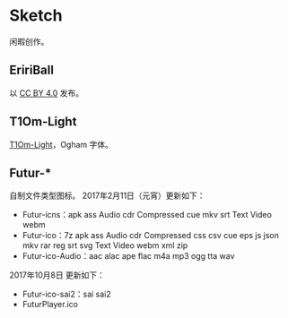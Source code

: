 # Sketch
闲暇创作。

## EririBall
以 [CC BY 4.0](https://creativecommons.org/licenses/by/4.0/) 发布。

## T1Om-Light
[T1Om-Light](https://www.behance.net/gallery/46678511/T1Om-Light)，Ogham 字体。

## Futur-*
自制文件类型图标。
2017年2月11日（元宵）更新如下：
* Futur-icns：apk ass Audio cdr Compressed cue mkv srt Text Video webm
* Futur-ico：7z apk ass Audio cdr Compressed css csv cue eps js json mkv rar reg srt svg Text Video webm xml zip
* Futur-ico-Audio：aac alac ape flac m4a mp3 ogg tta wav

2017年10月8日 更新如下：
* Futur-ico-sai2：sai sai2
* FuturPlayer.ico
